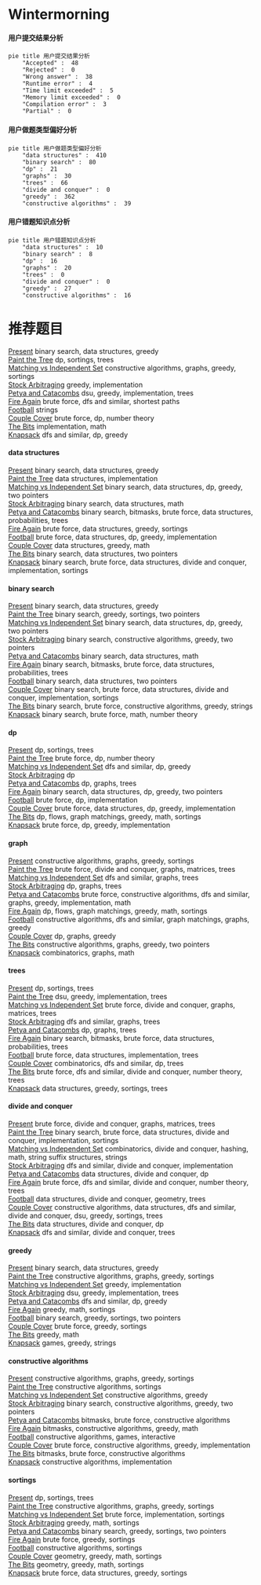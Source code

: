 # Wintermorning
<!-- tabs:start -->
#### **用户提交结果分析**

```mermaid
pie title 用户提交结果分析
    "Accepted" :  48
    "Rejected" :  0
    "Wrong answer" :  38
    "Runtime error" :  4
    "Time limit exceeded" :  5
    "Memory limit exceeded" :  0
    "Compilation error" :  3
    "Partial" :  0
```
#### **用户做题类型偏好分析**

```mermaid
pie title 用户做题类型偏好分析
    "data structures" :  410
    "binary search" :  80
    "dp" :  21
    "graphs" :  30
    "trees" :  66
    "divide and conquer" :  0
    "greedy" :  362
    "constructive algorithms" :  39
```
#### **用户错题知识点分析**

```mermaid
pie title 用户错题知识点分析
    "data structures" :  10
    "binary search" :  8
    "dp" :  16
    "graphs" :  20
    "trees" :  0
    "divide and conquer" :  0
    "greedy" :  27
    "constructive algorithms" :  16
```
<!-- tabs:end -->
# 推荐题目
[Present](http://codeforces.com/problemset/problem/460/C)		binary search,
                        data structures,
                        greedy		  
[Paint the Tree](http://codeforces.com/problemset/problem/1223/E)		dp,
                        sortings,
                        trees		  
[Matching vs  Independent Set](https://codeforces.com/contest/1199/problem/E)		constructive algorithms,
                        graphs,
                        greedy,
                        sortings		  
[Stock Arbitraging](http://codeforces.com/problemset/problem/1150/A)		greedy,
                        implementation		  
[Petya and Catacombs](http://codeforces.com/problemset/problem/886/C)		dsu,
                        greedy,
                        implementation,
                        trees		  
[Fire Again](http://codeforces.com/problemset/problem/35/C)		brute force,
                        dfs and similar,
                        shortest paths		  
[Football](http://codeforces.com/problemset/problem/43/A)		strings		  
[Couple Cover](http://codeforces.com/problemset/problem/691/F)		brute force,
                        dp,
                        number theory		  
[The Bits](http://codeforces.com/problemset/problem/1017/B)		implementation,
                        math		  
[Knapsack](http://codeforces.com/problemset/problem/1132/E)		dfs and similar,
                        dp,
                        greedy		  
<!-- tabs:start -->
#### **data structures**
[Present](http://codeforces.com/problemset/problem/460/C)		binary search,
                        data structures,
                        greedy		  
[Paint the Tree](http://codeforces.com/problemset/problem/1106/B)		data structures,
                        implementation		  
[Matching vs  Independent Set](http://codeforces.com/problemset/problem/1492/C)		binary search,
                        data structures,
                        dp,
                        greedy,
                        two pointers		  
[Stock Arbitraging](http://codeforces.com/problemset/problem/1490/G)		binary search,
                        data structures,
                        math		  
[Petya and Catacombs](http://codeforces.com/problemset/problem/1479/D)		binary search,
                        bitmasks,
                        brute force,
                        data structures,
                        probabilities,
                        trees		  
[Fire Again](http://codeforces.com/problemset/problem/1497/A)		brute force,
                        data structures,
                        greedy,
                        sortings		  
[Football](http://codeforces.com/problemset/problem/1491/C)		brute force,
                        data structures,
                        dp,
                        greedy,
                        implementation		  
[Couple Cover](http://codeforces.com/problemset/problem/1492/B)		data structures,
                        greedy,
                        math		  
[The Bits](http://codeforces.com/problemset/problem/1436/E)		binary search,
                        data structures,
                        two pointers		  
[Knapsack](http://codeforces.com/problemset/problem/1461/D)		binary search,
                        brute force,
                        data structures,
                        divide and conquer,
                        implementation,
                        sortings		  
#### **binary search**
[Present](http://codeforces.com/problemset/problem/460/C)		binary search,
                        data structures,
                        greedy		  
[Paint the Tree](http://codeforces.com/problemset/problem/372/A)		binary search,
                        greedy,
                        sortings,
                        two pointers		  
[Matching vs  Independent Set](http://codeforces.com/problemset/problem/1492/C)		binary search,
                        data structures,
                        dp,
                        greedy,
                        two pointers		  
[Stock Arbitraging](http://codeforces.com/problemset/problem/1463/D)		binary search,
                        constructive algorithms,
                        greedy,
                        two pointers		  
[Petya and Catacombs](http://codeforces.com/problemset/problem/1490/G)		binary search,
                        data structures,
                        math		  
[Fire Again](http://codeforces.com/problemset/problem/1479/D)		binary search,
                        bitmasks,
                        brute force,
                        data structures,
                        probabilities,
                        trees		  
[Football](http://codeforces.com/problemset/problem/1436/E)		binary search,
                        data structures,
                        two pointers		  
[Couple Cover](http://codeforces.com/problemset/problem/1461/D)		binary search,
                        brute force,
                        data structures,
                        divide and conquer,
                        implementation,
                        sortings		  
[The Bits](http://codeforces.com/problemset/problem/1493/C)		binary search,
                        brute force,
                        constructive algorithms,
                        greedy,
                        strings		  
[Knapsack](http://codeforces.com/problemset/problem/1487/D)		binary search,
                        brute force,
                        math,
                        number theory		  
#### **dp**
[Present](http://codeforces.com/problemset/problem/1223/E)		dp,
                        sortings,
                        trees		  
[Paint the Tree](http://codeforces.com/problemset/problem/691/F)		brute force,
                        dp,
                        number theory		  
[Matching vs  Independent Set](http://codeforces.com/problemset/problem/1132/E)		dfs and similar,
                        dp,
                        greedy		  
[Stock Arbitraging](http://codeforces.com/problemset/problem/1221/D)		dp		  
[Petya and Catacombs](http://codeforces.com/problemset/problem/868/E)		dp,
                        graphs,
                        trees		  
[Fire Again](http://codeforces.com/problemset/problem/1492/C)		binary search,
                        data structures,
                        dp,
                        greedy,
                        two pointers		  
[Football](https://codeforces.com/contest/1457/problem/C)		brute force,
                        dp,
                        implementation		  
[Couple Cover](http://codeforces.com/problemset/problem/1491/C)		brute force,
                        data structures,
                        dp,
                        greedy,
                        implementation		  
[The Bits](http://codeforces.com/problemset/problem/1437/C)		dp,
                        flows,
                        graph matchings,
                        greedy,
                        math,
                        sortings		  
[Knapsack](http://codeforces.com/problemset/problem/1499/B)		brute force,
                        dp,
                        greedy,
                        implementation		  
#### **graph**
[Present](https://codeforces.com/contest/1199/problem/E)		constructive algorithms,
                        graphs,
                        greedy,
                        sortings		  
[Paint the Tree](http://codeforces.com/problemset/problem/632/F)		brute force,
                        divide and conquer,
                        graphs,
                        matrices,
                        trees		  
[Matching vs  Independent Set](http://codeforces.com/problemset/problem/1000/E)		dfs and similar,
                        graphs,
                        trees		  
[Stock Arbitraging](http://codeforces.com/problemset/problem/868/E)		dp,
                        graphs,
                        trees		  
[Petya and Catacombs](http://codeforces.com/problemset/problem/1487/C)		brute force,
                        constructive algorithms,
                        dfs and similar,
                        graphs,
                        greedy,
                        implementation,
                        math		  
[Fire Again](http://codeforces.com/problemset/problem/1437/C)		dp,
                        flows,
                        graph matchings,
                        greedy,
                        math,
                        sortings		  
[Football](http://codeforces.com/problemset/problem/1470/D)		constructive algorithms,
                        dfs and similar,
                        graph matchings,
                        graphs,
                        greedy		  
[Couple Cover](http://codeforces.com/problemset/problem/1476/C)		dp,
                        graphs,
                        greedy		  
[The Bits](http://codeforces.com/problemset/problem/1304/D)		constructive algorithms,
                        graphs,
                        greedy,
                        two pointers		  
[Knapsack](http://codeforces.com/problemset/problem/1475/C)		combinatorics,
                        graphs,
                        math		  
#### **trees**
[Present](http://codeforces.com/problemset/problem/1223/E)		dp,
                        sortings,
                        trees		  
[Paint the Tree](http://codeforces.com/problemset/problem/886/C)		dsu,
                        greedy,
                        implementation,
                        trees		  
[Matching vs  Independent Set](http://codeforces.com/problemset/problem/632/F)		brute force,
                        divide and conquer,
                        graphs,
                        matrices,
                        trees		  
[Stock Arbitraging](http://codeforces.com/problemset/problem/1000/E)		dfs and similar,
                        graphs,
                        trees		  
[Petya and Catacombs](http://codeforces.com/problemset/problem/868/E)		dp,
                        graphs,
                        trees		  
[Fire Again](http://codeforces.com/problemset/problem/1479/D)		binary search,
                        bitmasks,
                        brute force,
                        data structures,
                        probabilities,
                        trees		  
[Football](http://codeforces.com/problemset/problem/1511/C)		brute force,
                        data structures,
                        implementation,
                        trees		  
[Couple Cover](http://codeforces.com/problemset/problem/1499/F)		combinatorics,
                        dfs and similar,
                        dp,
                        trees		  
[The Bits](http://codeforces.com/problemset/problem/1491/E)		brute force,
                        dfs and similar,
                        divide and conquer,
                        number theory,
                        trees		  
[Knapsack](http://codeforces.com/problemset/problem/1466/D)		data structures,
                        greedy,
                        sortings,
                        trees		  
#### **divide and conquer**
[Present](http://codeforces.com/problemset/problem/632/F)		brute force,
                        divide and conquer,
                        graphs,
                        matrices,
                        trees		  
[Paint the Tree](http://codeforces.com/problemset/problem/1461/D)		binary search,
                        brute force,
                        data structures,
                        divide and conquer,
                        implementation,
                        sortings		  
[Matching vs  Independent Set](http://codeforces.com/problemset/problem/1466/G)		combinatorics,
                        divide and conquer,
                        hashing,
                        math,
                        string suffix structures,
                        strings		  
[Stock Arbitraging](http://codeforces.com/problemset/problem/1490/D)		dfs and similar,
                        divide and conquer,
                        implementation		  
[Petya and Catacombs](https://codeforces.com/contest/1483/problem/C)		data structures,
                        divide and conquer,
                        dp		  
[Fire Again](http://codeforces.com/problemset/problem/1491/E)		brute force,
                        dfs and similar,
                        divide and conquer,
                        number theory,
                        trees		  
[Football](http://codeforces.com/problemset/problem/1303/G)		data structures,
                        divide and conquer,
                        geometry,
                        trees		  
[Couple Cover](http://codeforces.com/problemset/problem/1494/D)		constructive algorithms,
                        data structures,
                        dfs and similar,
                        divide and conquer,
                        dsu,
                        greedy,
                        sortings,
                        trees		  
[The Bits](http://codeforces.com/problemset/problem/1482/E)		data structures,
                        divide and conquer,
                        dp		  
[Knapsack](http://codeforces.com/problemset/problem/566/C)		dfs and similar,
                        divide and conquer,
                        trees		  
#### **greedy**
[Present](http://codeforces.com/problemset/problem/460/C)		binary search,
                        data structures,
                        greedy		  
[Paint the Tree](https://codeforces.com/contest/1199/problem/E)		constructive algorithms,
                        graphs,
                        greedy,
                        sortings		  
[Matching vs  Independent Set](http://codeforces.com/problemset/problem/1150/A)		greedy,
                        implementation		  
[Stock Arbitraging](http://codeforces.com/problemset/problem/886/C)		dsu,
                        greedy,
                        implementation,
                        trees		  
[Petya and Catacombs](http://codeforces.com/problemset/problem/1132/E)		dfs and similar,
                        dp,
                        greedy		  
[Fire Again](http://codeforces.com/problemset/problem/1029/C)		greedy,
                        math,
                        sortings		  
[Football](http://codeforces.com/problemset/problem/372/A)		binary search,
                        greedy,
                        sortings,
                        two pointers		  
[Couple Cover](http://codeforces.com/problemset/problem/912/C)		brute force,
                        greedy,
                        sortings		  
[The Bits](http://codeforces.com/problemset/problem/1360/A)		greedy,
                        math		  
[Knapsack](http://codeforces.com/problemset/problem/1480/A)		games,
                        greedy,
                        strings		  
#### **constructive algorithms**
[Present](https://codeforces.com/contest/1199/problem/E)		constructive algorithms,
                        graphs,
                        greedy,
                        sortings		  
[Paint the Tree](http://codeforces.com/problemset/problem/1144/C)		constructive algorithms,
                        sortings		  
[Matching vs  Independent Set](http://codeforces.com/problemset/problem/1493/A)		constructive algorithms,
                        greedy		  
[Stock Arbitraging](http://codeforces.com/problemset/problem/1463/D)		binary search,
                        constructive algorithms,
                        greedy,
                        two pointers		  
[Petya and Catacombs](https://codeforces.com/contest/1456/problem/B)		bitmasks,
                        brute force,
                        constructive algorithms		  
[Fire Again](http://codeforces.com/problemset/problem/1492/D)		bitmasks,
                        constructive algorithms,
                        greedy,
                        math		  
[Football](https://codeforces.com/contest/1504/problem/D)		constructive algorithms,
                        games,
                        interactive		  
[Couple Cover](https://codeforces.com/contest/1483/problem/A)		brute force,
                        constructive algorithms,
                        greedy,
                        implementation		  
[The Bits](https://codeforces.com/contest/1457/problem/D)		bitmasks,
                        brute force,
                        constructive algorithms		  
[Knapsack](http://codeforces.com/problemset/problem/1513/A)		constructive algorithms,
                        implementation		  
#### **sortings**
[Present](http://codeforces.com/problemset/problem/1223/E)		dp,
                        sortings,
                        trees		  
[Paint the Tree](https://codeforces.com/contest/1199/problem/E)		constructive algorithms,
                        graphs,
                        greedy,
                        sortings		  
[Matching vs  Independent Set](http://codeforces.com/problemset/problem/558/A)		brute force,
                        implementation,
                        sortings		  
[Stock Arbitraging](http://codeforces.com/problemset/problem/1029/C)		greedy,
                        math,
                        sortings		  
[Petya and Catacombs](http://codeforces.com/problemset/problem/372/A)		binary search,
                        greedy,
                        sortings,
                        two pointers		  
[Fire Again](http://codeforces.com/problemset/problem/912/C)		brute force,
                        greedy,
                        sortings		  
[Football](http://codeforces.com/problemset/problem/1144/C)		constructive algorithms,
                        sortings		  
[Couple Cover](https://codeforces.com/contest/1496/problem/C)		geometry,
                        greedy,
                        math,
                        sortings		  
[The Bits](http://codeforces.com/problemset/problem/1495/A)		geometry,
                        greedy,
                        math,
                        sortings		  
[Knapsack](http://codeforces.com/problemset/problem/1497/A)		brute force,
                        data structures,
                        greedy,
                        sortings		  
<!-- tabs:end -->
